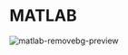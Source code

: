 # MATLAB
![matlab-removebg-preview](https://user-images.githubusercontent.com/65104775/138441847-c06ec93a-49ba-409f-a8d6-93137e494bd9.png)
